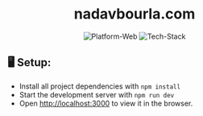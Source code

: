 <div align="center">
  <h1>nadavbourla.com</h1>
	<img src="https://img.shields.io/badge/Platform-Web-brightgreen" alt="Platform-Web">
  	<img src="https://img.shields.io/badge/Tech%20Stack-Next.js%20JS%2C%20TypeScript%2C%20CSS%2C%20CoinGecko%20API-red" alt="Tech-Stack">
</div>

## :desktop_computer: Setup:

- Install all project dependencies with `npm install`
- Start the development server with `npm run dev`
- Open [http://localhost:3000](http://localhost:3000) to view it in the browser.
